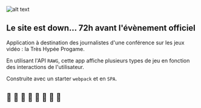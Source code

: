 ![alt text](https://images.unsplash.com/photo-1550745165-9bc0b252726f?ixlib=rb-1.2.1&ixid=MnwxMjA3fDB8MHxwaG90by1wYWdlfHx8fGVufDB8fHx8&auto=format&fit=crop&w=1650&q=80)

## Le site est down... 72h avant l'évènement officiel

Application à destination des journalistes d'une conférence sur les jeux vidéo : la Très Hypée Progame.

En utilisant l'API `RAWG`, cette app affiche plusieurs types de jeu en fonction des interactions de l'utilisateur.

Construite avec un starter `webpack` et en `SPA`.

## 👾 👾 👾 👾 👾 👾 👾 👾
